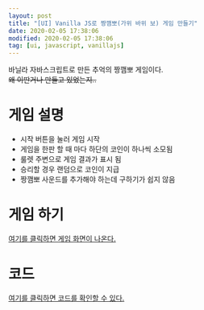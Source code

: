 ```yaml
---
layout: post
title: "[UI] Vanilla JS로 짱깸뽀(가위 바위 보) 게임 만들기"
date: 2020-02-05 17:38:06
modified: 2020-02-05 17:38:06
tag: [ui, javascript, vanillajs]
---
```


바닐라 자바스크립트로 만든 추억의 짱깸뽀 게임이다.  
<del>왜 이딴거나 만들고 있었는지..</del>

# 게임 설명
* 시작 버튼을 눌러 게임 시작
* 게임을 한판 할 때 마다 하단의 코인이 하나씩 소모됨
* 룰렛 주변으로 게임 결과가 표시 됨
* 승리할 경우 랜덤으로 코인이 지급
* 짱깸뽀 사운드를 추가해야 하는데 구하기가 쉽지 않음

# 게임 하기
[여기를 클릭하면 게임 화면이 나온다.](https://recordboy.github.io/rock-paper-scissors/)

# 코드
[여기를 클릭하면 코드를 확인할 수 있다.](https://github.com/recordboy/rock-paper-scissors)
